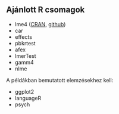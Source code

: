 ## Ajánlott R csomagok

- lme4 ([CRAN](https://cran.r-project.org/web/packages/lme4/),
[github](https://github.com/lme4/lme4/))
- car
- effects
- pbkrtest
- afex
- lmerTest
- gamm4
- nlme

A példákban bemutatott elemzésekhez kell:
- ggplot2
- languageR
- psych
